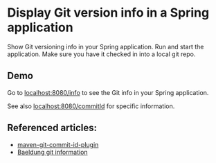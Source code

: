 # Display Git version info in a Spring application
Show Git versioning info in your Spring application. Run and start the application. Make sure you have it checked in into a local git repo. 

Demo
--------------------
Go to [localhost:8080/info](http://localhost:8080/info) to see the Git info in your Spring application.

See also [localhost:8080/commitId](http://localhost:8080/commitId) for specific information.

Referenced articles:
--------------------
- [maven-git-commit-id-plugin](https://github.com/ktoso/maven-git-commit-id-plugin)
- [Baeldung git information](http://www.baeldung.com/spring-git-information)